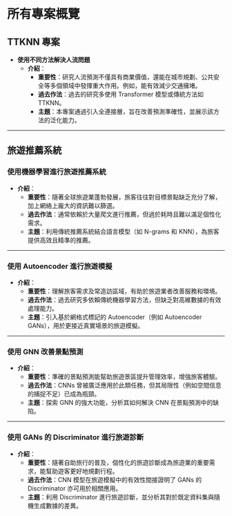 
# 所有專案概覽

## **TTKNN 專案**
- **使用不同方法解決人流問題**
  - **介紹**：
    - **重要性**：研究人流預測不僅具有商業價值，還能在城市規劃、公共安全等多個領域中發揮重大作用。例如，能有效減少交通擁堵。
    - **過去作法**：過去的研究多使用 Transformer 模型或傳統方法如 TTKNN。
    - **主題**：本專案通過引入全連接層，旨在改善預測準確性，並展示該方法的泛化能力。

---

## **旅遊推薦系統**

### **使用機器學習進行旅遊推薦系統**
- **介紹**：
  - **重要性**：隨著全球旅遊業蓬勃發展，旅客往往對目標景點缺乏充分了解，加上網絡上龐大的資訊難以篩選。
  - **過去作法**：通常依賴於大量爬文進行推薦，但過於耗時且難以滿足個性化需求。
  - **主題**：利用傳統推薦系統結合語言模型（如 N-grams 和 KNN），為旅客提供高效且精準的推薦。

---

### **使用 Autoencoder 進行旅遊模擬**
- **介紹**：
  - **重要性**：理解旅客需求及常造訪區域，有助於旅遊業者改善服務和環境。
  - **過去作法**：過去研究多依賴傳統機器學習方法，但缺乏對高維數據的有效處理能力。
  - **主題**：引入基於網格式標記的 Autoencoder（例如 Autoencoder GANs），用於更接近真實場景的旅遊模擬。

---

### **使用 GNN 改善景點預測**
- **介紹**：
  - **重要性**：準確的景點預測能幫助旅遊景區提升管理效率，增強旅客體驗。
  - **過去作法**：CNNs 曾被廣泛應用於此類任務，但其局限性（例如空間信息的捕捉不足）已成為瓶頸。
  - **主題**：探索 GNN 的強大功能，分析其如何解決 CNN 在景點預測中的缺陷。

---

### **使用 GANs 的 Discriminator 進行旅遊診斷**
- **介紹**：
  - **重要性**：隨著自助旅行的普及，個性化的旅遊診斷成為旅遊業的重要需求，能幫助遊客更好地規劃行程。
  - **過去作法**：CNN 模型在旅遊模擬中的有效性間接證明了 GANs 的 Discriminator 亦可用於相關應用。
  - **主題**：利用 Discriminator 進行旅遊診斷，並分析其對於既定資料集與隨機生成數據的差異。

